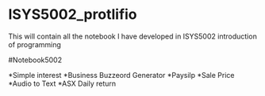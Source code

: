 # ISYS5002_protlifio
This will contain all the notebook I have developed in ISYS5002 introduction of programming

#Notebook5002

*Simple interest
*Business Buzzeord Generator
*Paysilp
*Sale Price
*Audio to Text
*ASX Daily return
